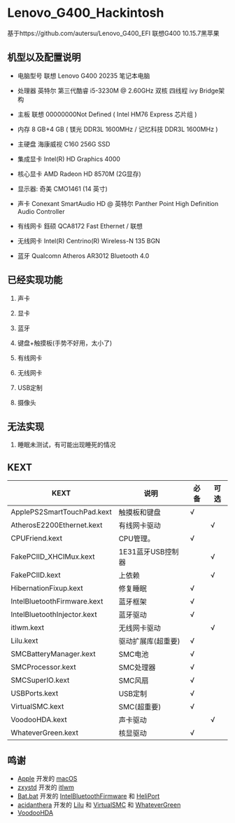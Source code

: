 # Lenovo_G400_Hackintosh
基于https://github.com/autersu/Lenovo_G400_EFI
联想G400 10.15.7黑苹果

## 机型以及配置说明

* 电脑型号	联想 Lenovo G400 20235 笔记本电脑 

* 处理器	英特尔 第三代酷睿 i5-3230M @ 2.60GHz 双核 四线程 ivy Bridge架构

* 主板	联想 00000000Not Defined ( Intel HM76 Express 芯片组 )

* 内存	8 GB+4 GB ( 镁光 DDR3L 1600MHz / 记忆科技 DDR3L 1600MHz )

* 主硬盘	海康威视 C160 256G SSD

* 集成显卡	Intel(R) HD Graphics 4000

* 核心显卡	AMD Radeon HD 8570M  (2G显存) 

* 显示器: 奇美 CMO1461 (14 英寸)

* 声卡	Conexant SmartAudio HD @ 英特尔 Panther Point High Definition Audio Controller

* 有线网卡	鈺硕 QCA8172 Fast Ethernet / 联想

* 无线网卡	Intel(R) Centrino(R) Wireless-N 135 BGN

* 蓝牙	Qualcomn Atheros AR3012 Bluetooth 4.0


## 已经实现功能

1. 声卡

2. 显卡

3. 蓝牙

4. 键盘+触摸板(手势不好用，太小了)

5. 有线网卡

6. 无线网卡

7. USB定制

8. 摄像头

## 无法实现

1. 睡眠未测试，有可能出现睡死的情况

## KEXT
| KEXT                        | 说明                  | 必备 | 可选 |
| --------------------------- | --------------------- | ---- | ---- |
| ApplePS2SmartTouchPad.kext  | 触摸板和键盘            |  √   |      |
| AtherosE2200Ethernet.kext   | 有线网卡驱动            |      |   √  |
| CPUFriend.kext              | CPU管理。              |  √   |      |
| FakePCIID_XHCIMux.kext      | 1E31蓝牙USB控制器       |      | √    |
| FakePCIID.kext              | 上依赖                 |      | √    |
| HibernationFixup.kext       | 修复睡眠               | √    |      |
| IntelBluetoothFirmware.kext | 蓝牙框架               | √    |      |
| IntelBluetoothInjector.kext | 蓝牙驱动               | √    |      |
| itlwm.kext                  | 无线网卡驱动            |      |   √  |
| Lilu.kext                   | 驱动扩展库(超重要)      | √    |      |
| SMCBatteryManager.kext      | SMC电池                | √    |      |
| SMCProcessor.kext           | SMC处理器              | √    |      |
| SMCSuperIO.kext             | SMC风扇                | √    |      |
| USBPorts.kext               | USB定制                | √    |      |
| VirtualSMC.kext             | SMC(超重要)            | √    |      |
| VoodooHDA.kext              | 声卡驱动               |      |   √  |
| WhateverGreen.kext          | 核显驱动               | √    |      |


## 鸣谢
- [Apple](https://www.apple.com) 开发的 [macOS](https://www.apple.com/macos)
- [zxystd](https://github.com/zxystd) 开发的 [itlwm](https://github.com/OpenIntelWireless/zxystd)
- [Bat.bat](https://github.com/williambj1) 开发的 [IntelBluetoothFirmware](https://github.com/OpenIntelWireless/IntelBluetoothFirmware) 和 [HeliPort](https://github.com/OpenIntelWireless/HeliPort)
- [acidanthera](https://github.com/acidanthera) 开发的 [Lilu](https://github.com/acidanthera/Lilu) 和 [VirtualSMC](https://github.com/acidanthera/VirtualSMC) 和 [WhateverGreen](https://github.com/acidanthera/WhateverGreen) 
- [VoodooHDA](https://sourceforge.net/projects/voodoohda/)

